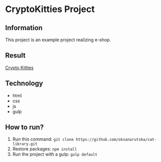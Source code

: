 # CryptoKitties Project
## Information
This project is an example project realizing e-shop.
## Result
[Crypto Kitties](https://oksanarutska.github.io/cat-library/)
## Technology
- html
- css
- js
- gulp

## How to run?
1. Run this command: ```git clone https://github.com/oksanarutska/cat-library.git```
2. Restore packages: ```npm install```
3. Run the project with a gulp: ```gulp default```
